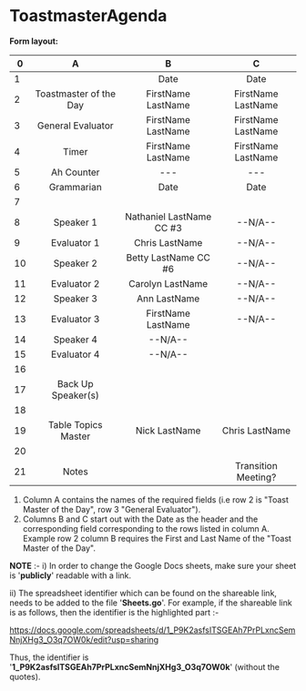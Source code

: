 # ToastmasterAgenda

**Form layout:**

|0| A | B | C |
|-|:---:|:---:|:---:|
|1||Date|Date|
|2|Toastmaster of the Day|FirstName LastName|FirstName LastName|
|3|General Evaluator|FirstName LastName|FirstName LastName|
|4|Timer|FirstName LastName|FirstName LastName|
|5|Ah Counter|---|---|
|6|Grammarian|Date|Date|
|7||||
|8|Speaker 1|Nathaniel LastName CC #3 |--N/A--|
|9|Evaluator 1|Chris LastName|--N/A--|
|10|Speaker 2|Betty LastName  CC #6|--N/A--|
|11|Evaluator 2|Carolyn LastName	|--N/A--|
|12|Speaker 3|Ann LastName|--N/A--|
|13|Evaluator 3|FirstName LastName|--N/A--|
|14|Speaker 4|--N/A--||
|15|Evaluator 4|--N/A--||
|16||||
|17|Back Up Speaker(s)|||
|18|||
|19|Table Topics Master|Nick LastName|Chris LastName|
|20|||
|21|Notes||Transition Meeting?|


1. Column A contains the names of the required fields (i.e row 2 is "Toast Master of the Day", row 3 "General Evaluator"). 
2. Columns B and C start out with the Date as the header and the corresponding field corresponding to the rows listed in column A. Example row 2 column B requires the First and Last Name of the "Toast Master of the Day".


**NOTE** :-
i) In order to change the Google Docs sheets, make sure your sheet is '**publicly**' readable with a link.

ii) The spreadsheet identifier which can be found on the shareable link, needs to be added to the file '**Sheets.go**'. For example, if the shareable link is as follows, then the identifier is the highlighted part :-

https://docs.google.com/spreadsheets/d/1_P9K2asfsITSGEAh7PrPLxncSemNnjXHg3_O3q7OW0k/edit?usp=sharing

Thus, the identifier is '**1_P9K2asfsITSGEAh7PrPLxncSemNnjXHg3_O3q7OW0k**' (without the quotes).
